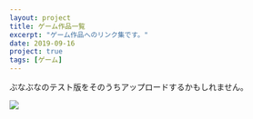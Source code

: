 ```yaml
---
layout: project
title: ゲーム作品一覧
excerpt: "ゲーム作品へのリンク集です。"
date: 2019-09-16
project: true
tags: [ゲーム]
---
```


ぶなぶなのテスト版をそのうちアップロードするかもしれません。

<a href="{{ site.url }}">
  <img src="{{ site.logo }}" class="img-circle zoombtn animated rotateIn">
</a>
